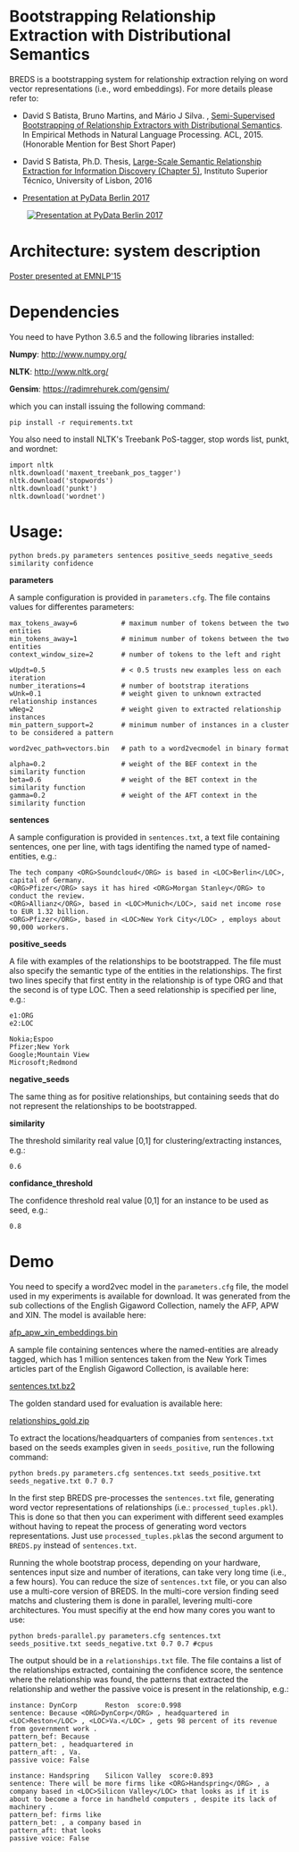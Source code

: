 Bootstrapping Relationship Extraction with Distributional Semantics
===================================================================

BREDS is a bootstrapping system for relationship extraction relying on word vector representations (i.e., word embeddings). For more details please refer to:

- David S Batista, Bruno Martins, and Mário J Silva. , [Semi-Supervised Bootstrapping of Relationship Extractors with Distributional Semantics](http://davidsbatista.net/assets/documents/publications/breds-emnlp_15.pdf). In Empirical Methods in Natural Language Processing. ACL, 2015. (Honorable Mention for Best Short Paper)

- David S Batista, Ph.D. Thesis, [Large-Scale Semantic Relationship Extraction for Information Discovery (Chapter 5)](http://davidsbatista.net/assets/documents/publications/dsbatista-phd-thesis-2016.pdf), Instituto Superior Técnico, University of Lisbon, 2016

- [Presentation at PyData Berlin 2017](https://www.youtube.com/watch?v=Ra15lX-wojg)

  &nbsp;&nbsp;[![Presentation at PyData Berlin 2017](https://img.youtube.com/vi/Ra15lX-wojg/default.jpg)](https://www.youtube.com/watch?v=Ra15lX-wojg)

Architecture: system description
================================
[Poster presented at EMNLP'15](http://davidsbatista.net/assets/documents/publications/emnlp15-poster.pdf)



Dependencies
============

You need to have Python 3.6.5 and the following libraries installed:

**Numpy**: http://www.numpy.org/

**NLTK**: http://www.nltk.org/

**Gensim**: https://radimrehurek.com/gensim/

which you can install issuing the following command:

    pip install -r requirements.txt

You also need to install NLTK's Treebank PoS-tagger, stop words list, punkt, and wordnet:

    import nltk
    nltk.download('maxent_treebank_pos_tagger')
    nltk.download('stopwords')
    nltk.download('punkt')
    nltk.download('wordnet')

Usage:
=====

    python breds.py parameters sentences positive_seeds negative_seeds similarity confidence

**parameters**

A sample configuration is provided in `parameters.cfg`. The file contains values for differentes parameters:

    max_tokens_away=6           # maximum number of tokens between the two entities
    min_tokens_away=1           # minimum number of tokens between the two entities
    context_window_size=2       # number of tokens to the left and right

    wUpdt=0.5                   # < 0.5 trusts new examples less on each iteration
    number_iterations=4         # number of bootstrap iterations
    wUnk=0.1                    # weight given to unknown extracted relationship instances
    wNeg=2                      # weight given to extracted relationship instances
    min_pattern_support=2       # minimum number of instances in a cluster to be considered a pattern

    word2vec_path=vectors.bin   # path to a word2vecmodel in binary format

    alpha=0.2                   # weight of the BEF context in the similarity function
    beta=0.6                    # weight of the BET context in the similarity function
    gamma=0.2                   # weight of the AFT context in the similarity function




**sentences**

A sample configuration is provided in `sentences.txt`, a text file containing sentences, one per line, with tags identifing the named type of named-entities, e.g.:
 
    The tech company <ORG>Soundcloud</ORG> is based in <LOC>Berlin</LOC>, capital of Germany.
    <ORG>Pfizer</ORG> says it has hired <ORG>Morgan Stanley</ORG> to conduct the review.
    <ORG>Allianz</ORG>, based in <LOC>Munich</LOC>, said net income rose to EUR 1.32 billion.
    <ORG>Pfizer</ORG>, based in <LOC>New York City</LOC> , employs about 90,000 workers.

**positive_seeds**

A file with examples of the relationships to be bootstrapped. The file must also specify the semantic type of the
entities in the relationships. The first two lines specify that first entity in the relationship is of type ORG
and that the second is of type LOC. Then a seed relationship is specified per line, e.g.:

    e1:ORG
    e2:LOC

    Nokia;Espoo
    Pfizer;New York
    Google;Mountain View
    Microsoft;Redmond

**negative_seeds**

The same thing as for positive relationships, but containing seeds that do not represent the relationships to be
bootstrapped.

**similarity**

The threshold similarity real value [0,1] for clustering/extracting instances, e.g.:

    0.6

**confidance_threshold**

The confidence threshold real value [0,1] for an instance to be used as seed, e.g.:

    0.8


Demo
====

You need to specify a word2vec model in the `parameters.cfg` file, the model used in my experiments is available for download. It was generated from the sub collections of the English Gigaword Collection, namely the AFP, APW and XIN. The model is available here: 

[afp_apw_xin_embeddings.bin](https://www.davidsbatista.net/data_files/afp_apw_xin_embeddings.bin)

A sample file containing sentences where the named-entities are already tagged, which has 1 million sentences taken from the New York Times articles part of the English Gigaword Collection, is available here: 

[sentences.txt.bz2](https://www.davidsbatista.net/data_files/sentences.txt.bz2)

The golden standard used for evaluation is available here: 

[relationships_gold.zip](https://www.davidsbatista.net/data_files/relationships_gold.zip)


To extract the locations/headquarters of companies from `sentences.txt` based on the seeds examples given in `seeds_positive`, run the following command: 

    python breds.py parameters.cfg sentences.txt seeds_positive.txt seeds_negative.txt 0.7 0.7

In the first step BREDS pre-processes the `sentences.txt` file, generating word vector representations of relationships (i.e.: `processed_tuples.pkl`). This is done so that then you can experiment with different seed examples without having to repeat the process of generating word vectors representations. Just use `processed_tuples.pkl`as the second argument to `BREDS.py` instead of `sentences.txt`.

Running the whole bootstrap process, depending on your hardware, sentences input size and number of iterations, can take very long time (i.e., a few hours). You can reduce the size of `sentences.txt` file, or you can also use a multi-core version of BREDS. In the multi-core version finding seed matchs and clustering them is done in parallel, levering multi-core architectures. You must specifiy at the end how many cores you want to use:

    python breds-parallel.py parameters.cfg sentences.txt seeds_positive.txt seeds_negative.txt 0.7 0.7 #cpus

The output should be in a `relationships.txt` file. The file contains a list of the relationships extracted, containing the confidence score, the sentence where the relationship was found, the patterns that extracted the relationship and wether the passive voice is present in the relationship, e.g.:

    instance: DynCorp       Reston  score:0.998
    sentence: Because <ORG>DynCorp</ORG> , headquartered in <LOC>Reston</LOC> , <LOC>Va.</LOC> , gets 98 percent of its revenue from government work .
    pattern_bef: Because
    pattern_bet: , headquartered in
    pattern_aft: , Va.
    passive voice: False

    instance: Handspring    Silicon Valley  score:0.893
    sentence: There will be more firms like <ORG>Handspring</ORG> , a company based in <LOC>Silicon Valley</LOC> that looks as if it is about to become a force in handheld computers , despite its lack of machinery .
    pattern_bef: firms like
    pattern_bet: , a company based in
    pattern_aft: that looks
    passive voice: False
